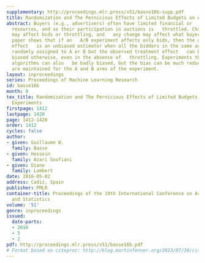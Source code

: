 ```yaml
---
supplementary: http://proceedings.mlr.press/v51/basse16b-supp.pdf
title: Randomization and The Pernicious Effects of Limited Budgets on Auction Experiments
abstract: Buyers (e.g., advertisers) often have limited financial or   processing
  resources, and so their participation in auctions is   throttled. Changes to auctions
  may affect bids or throttling, and   any change may affect what buyers pay. This
  paper shows that if an   A/B experiment affects only bids, then the observed treatment
  effect   is an unbiased estimator when all the bidders in the same auction   are
  randomly assigned to A or B but the observed treatment effect   can be severely
  biased otherwise, even in the absence of   throttling. Experiments that affect throttling
  algorithms can also   be badly biased, but the bias can be much reduced if separate   budgets
  are maintained for the A and B arms of the experiment.
layout: inproceedings
series: Proceedings of Machine Learning Research
id: basse16b
month: 0
tex_title: Randomization and The Pernicious Effects of Limited Budgets on Auction
  Experiments
firstpage: 1412
lastpage: 1420
page: 1412-1420
order: 1412
cycles: false
author:
- given: Guillaume W.
  family: Basse
- given: Hossein
  family: Azari Soufiani
- given: Diane
  family: Lambert
date: 2016-05-02
address: Cadiz, Spain
publisher: PMLR
container-title: Proceedings of the 19th International Conference on Artificial Intelligence
  and Statistics
volume: '51'
genre: inproceedings
issued:
  date-parts:
  - 2016
  - 5
  - 2
pdf: http://proceedings.mlr.press/v51/basse16b.pdf
# Format based on citeproc: http://blog.martinfenner.org/2013/07/30/citeproc-yaml-for-bibliographies/
---
```

